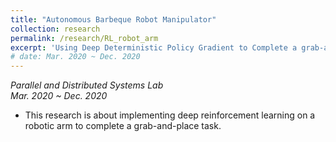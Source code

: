 ```yaml
---
title: "Autonomous Barbeque Robot Manipulator"
collection: research
permalink: /research/RL_robot_arm
excerpt: 'Using Deep Deterministic Policy Gradient to Complete a grab-and-place task.'
# date: Mar. 2020 ~ Dec. 2020
---
```

*Parallel and Distributed Systems Lab*  
*Mar. 2020 ~ Dec. 2020*  
* This research is about implementing deep reinforcement learning on a robotic arm to complete a grab-and-place task.

<!-- [Download paper here](http://academicpages.github.io/files/paper2.pdf) -->

<!-- Recommended citation: Goro Yeh, You. (2010). "Paper Title Number 2." <i>Journal 1</i>. 1(2). -->